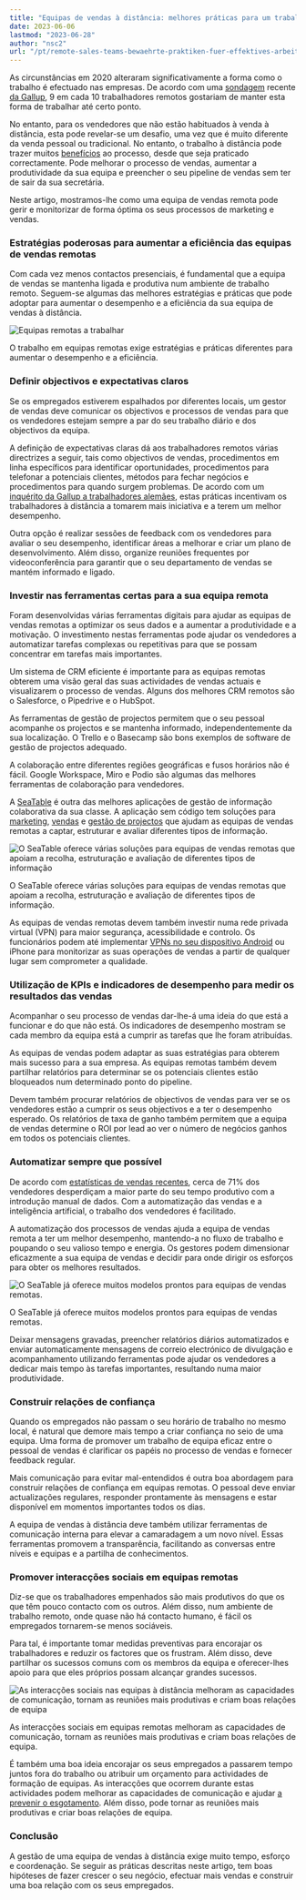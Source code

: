 ```yaml
---
title: "Equipas de vendas à distância: melhores práticas para um trabalho eficaz"
date: 2023-06-06
lastmod: "2023-06-28"
author: "nsc2"
url: "/pt/remote-sales-teams-bewaehrte-praktiken-fuer-effektives-arbeiten"
---
```


As circunstâncias em 2020 alteraram significativamente a forma como o trabalho é efectuado nas empresas. De acordo com uma [sondagem](https://news.gallup.com/poll/355907/remote-work-persisting-trending-permanent.aspx) recente [da Gallup](https://news.gallup.com/poll/355907/remote-work-persisting-trending-permanent.aspx), 9 em cada 10 trabalhadores remotos gostariam de manter esta forma de trabalhar até certo ponto.

No entanto, para os vendedores que não estão habituados à venda à distância, esta pode revelar-se um desafio, uma vez que é muito diferente da venda pessoal ou tradicional. No entanto, o trabalho à distância pode trazer muitos [benefícios](https://myquickcloud.com/blog/productivity/benefits-of-remote-work/) ao processo, desde que seja praticado correctamente. Pode melhorar o processo de vendas, aumentar a produtividade da sua equipa e preencher o seu pipeline de vendas sem ter de sair da sua secretária.

Neste artigo, mostramos-lhe como uma equipa de vendas remota pode gerir e monitorizar de forma óptima os seus processos de marketing e vendas.

### Estratégias poderosas para aumentar a eficiência das equipas de vendas remotas

Com cada vez menos contactos presenciais, é fundamental que a equipa de vendas se mantenha ligada e produtiva num ambiente de trabalho remoto. Seguem-se algumas das melhores estratégias e práticas que pode adoptar para aumentar o desempenho e a eficiência da sua equipa de vendas à distância.

![Equipas remotas a trabalhar](https://seatable.io/wp-content/uploads/2023/06/sigmund-eTgMFFzroGc-unsplash-scaled-e1686045067675.jpg)

O trabalho em equipas remotas exige estratégias e práticas diferentes para aumentar o desempenho e a eficiência.

### Definir objectivos e expectativas claros

Se os empregados estiverem espalhados por diferentes locais, um gestor de vendas deve comunicar os objectivos e processos de vendas para que os vendedores estejam sempre a par do seu trabalho diário e dos objectivos da equipa.

A definição de expectativas claras dá aos trabalhadores remotos várias directrizes a seguir, tais como objectivos de vendas, procedimentos em linha específicos para identificar oportunidades, procedimentos para telefonar a potenciais clientes, métodos para fechar negócios e procedimentos para quando surgem problemas. De acordo com um [inquérito da Gallup a trabalhadores alemães](http://www.gallup.com/businessjournal/186164/employees-don-know-expected-work.aspx), estas práticas incentivam os trabalhadores à distância a tomarem mais iniciativa e a terem um melhor desempenho.

Outra opção é realizar sessões de feedback com os vendedores para avaliar o seu desempenho, identificar áreas a melhorar e criar um plano de desenvolvimento. Além disso, organize reuniões frequentes por videoconferência para garantir que o seu departamento de vendas se mantém informado e ligado.

### Investir nas ferramentas certas para a sua equipa remota

Foram desenvolvidas várias ferramentas digitais para ajudar as equipas de vendas remotas a optimizar os seus dados e a aumentar a produtividade e a motivação. O investimento nestas ferramentas pode ajudar os vendedores a automatizar tarefas complexas ou repetitivas para que se possam concentrar em tarefas mais importantes.

Um sistema de CRM eficiente é importante para as equipas remotas obterem uma visão geral das suas actividades de vendas actuais e visualizarem o processo de vendas. Alguns dos melhores CRM remotos são o Salesforce, o Pipedrive e o HubSpot.

As ferramentas de gestão de projectos permitem que o seu pessoal acompanhe os projectos e se mantenha informado, independentemente da sua localização. O Trello e o Basecamp são bons exemplos de software de gestão de projectos adequado.

A colaboração entre diferentes regiões geográficas e fusos horários não é fácil. Google Workspace, Miro e Podio são algumas das melhores ferramentas de colaboração para vendedores.

A [SeaTable](https://seatable.io/pt/) é outra das melhores aplicações de gestão de informação colaborativa da sua classe. A aplicação sem código tem soluções para [marketing](https://seatable.io/pt/marketing/), [vendas](https://seatable.io/pt/vertrieb/) e [gestão de projectos](https://seatable.io/pt/projektmanagement/) que ajudam as equipas de vendas remotas a captar, estruturar e avaliar diferentes tipos de informação.

![O SeaTable oferece várias soluções para equipas de vendas remotas que apoiam a recolha, estruturação e avaliação de diferentes tipos de informação](https://seatable.io/wp-content/uploads/2021/08/Ansicht_Offers.png)

O SeaTable oferece várias soluções para equipas de vendas remotas que apoiam a recolha, estruturação e avaliação de diferentes tipos de informação.

As equipas de vendas remotas devem também investir numa rede privada virtual (VPN) para maior segurança, acessibilidade e controlo. Os funcionários podem até implementar [VPNs no seu dispositivo Android](https://cybernews.com/best-vpn/free-vpn-for-android/) ou iPhone para monitorizar as suas operações de vendas a partir de qualquer lugar sem comprometer a qualidade.

### Utilização de KPIs e indicadores de desempenho para medir os resultados das vendas

Acompanhar o seu processo de vendas dar-lhe-á uma ideia do que está a funcionar e do que não está. Os indicadores de desempenho mostram se cada membro da equipa está a cumprir as tarefas que lhe foram atribuídas.

As equipas de vendas podem adaptar as suas estratégias para obterem mais sucesso para a sua empresa. As equipas remotas também devem partilhar relatórios para determinar se os potenciais clientes estão bloqueados num determinado ponto do pipeline.

Devem também procurar relatórios de objectivos de vendas para ver se os vendedores estão a cumprir os seus objectivos e a ter o desempenho esperado. Os relatórios de taxa de ganho também permitem que a equipa de vendas determine o ROI por lead ao ver o número de negócios ganhos em todos os potenciais clientes.

### Automatizar sempre que possível

De acordo com [estatísticas de vendas recentes](https://www.heinzmarketing.com/2015/02/15-inside-sales-statistics-last-weeks-aa-isp-front-lines-conference/), cerca de 71% dos vendedores desperdiçam a maior parte do seu tempo produtivo com a introdução manual de dados. Com a automatização das vendas e a inteligência artificial, o trabalho dos vendedores é facilitado.

A automatização dos processos de vendas ajuda a equipa de vendas remota a ter um melhor desempenho, mantendo-a no fluxo de trabalho e poupando o seu valioso tempo e energia. Os gestores podem dimensionar eficazmente a sua equipa de vendas e decidir para onde dirigir os esforços para obter os melhores resultados.

![O SeaTable já oferece muitos modelos prontos para equipas de vendas remotas.](https://seatable.io/wp-content/uploads/2023/06/templates-crm-remote.png)

O SeaTable já oferece muitos modelos prontos para equipas de vendas remotas.

Deixar mensagens gravadas, preencher relatórios diários automatizados e enviar automaticamente mensagens de correio electrónico de divulgação e acompanhamento utilizando ferramentas pode ajudar os vendedores a dedicar mais tempo às tarefas importantes, resultando numa maior produtividade.

### Construir relações de confiança

Quando os empregados não passam o seu horário de trabalho no mesmo local, é natural que demore mais tempo a criar confiança no seio de uma equipa. Uma forma de promover um trabalho de equipa eficaz entre o pessoal de vendas é clarificar os papéis no processo de vendas e fornecer feedback regular.

Mais comunicação para evitar mal-entendidos é outra boa abordagem para construir relações de confiança em equipas remotas. O pessoal deve enviar actualizações regulares, responder prontamente às mensagens e estar disponível em momentos importantes todos os dias.

A equipa de vendas à distância deve também utilizar ferramentas de comunicação interna para elevar a camaradagem a um novo nível. Essas ferramentas promovem a transparência, facilitando as conversas entre níveis e equipas e a partilha de conhecimentos.

### Promover interacções sociais em equipas remotas

Diz-se que os trabalhadores empenhados são mais produtivos do que os que têm pouco contacto com os outros. Além disso, num ambiente de trabalho remoto, onde quase não há contacto humano, é fácil os empregados tornarem-se menos sociáveis.

Para tal, é importante tomar medidas preventivas para encorajar os trabalhadores e reduzir os factores que os frustram. Além disso, deve partilhar os sucessos comuns com os membros da equipa e oferecer-lhes apoio para que eles próprios possam alcançar grandes sucessos.

![As interacções sociais nas equipas à distância melhoram as capacidades de comunicação, tornam as reuniões mais produtivas e criam boas relações de equipa](https://seatable.io/wp-content/uploads/2023/06/antenna-ZDN-G1xBWHY-unsplash-scaled-e1686045663343-711x474.jpg)

As interacções sociais em equipas remotas melhoram as capacidades de comunicação, tornam as reuniões mais produtivas e criam boas relações de equipa.

É também uma boa ideia encorajar os seus empregados a passarem tempo juntos fora do trabalho ou atribuir um orçamento para actividades de formação de equipas. As interacções que ocorrem durante estas actividades podem melhorar as capacidades de comunicação e ajudar [a prevenir o esgotamento](https://breadnbeyond.com/articles/wfh-burnout/). Além disso, pode tornar as reuniões mais produtivas e criar boas relações de equipa.

### Conclusão

A gestão de uma equipa de vendas à distância exige muito tempo, esforço e coordenação. Se seguir as práticas descritas neste artigo, tem boas hipóteses de fazer crescer o seu negócio, efectuar mais vendas e construir uma boa relação com os seus empregados.
